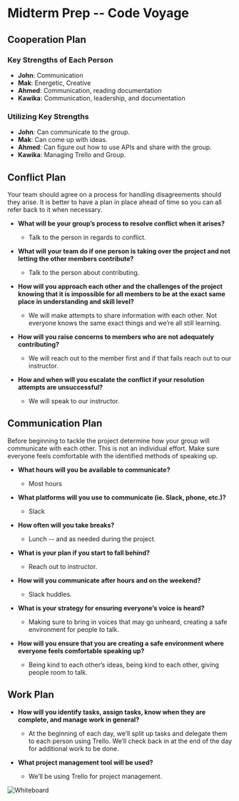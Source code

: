 # Midterm Prep -- Code Voyage

## Cooperation Plan

### Key Strengths of Each Person

- **John**: Communication
- **Mak**: Energetic, Creative
- **Ahmed**: Communication, reading documentation
- **Kawika**: Communication, leadership, and documentation

### Utilizing Key Strengths

- **John**: Can communicate to the group.
- **Mak**: Can come up with ideas.
- **Ahmed**: Can figure out how to use APIs and share with the group.
- **Kawika**: Managing Trello and Group.

## Conflict Plan

Your team should agree on a process for handling disagreements should they arise. It is better to have a plan in place ahead of time so you can all refer back to it when necessary.

- **What will be your group’s process to resolve conflict when it arises?**
  - Talk to the person in regards to conflict.

- **What will your team do if one person is taking over the project and not letting the other members contribute?**
  - Talk to the person about contributing.

- **How will you approach each other and the challenges of the project knowing that it is impossible for all members to be at the exact same place in understanding and skill level?**
  - We will make attempts to share information with each other. Not everyone knows the same exact things and we’re all still learning.

- **How will you raise concerns to members who are not adequately contributing?**
  - We will reach out to the member first and if that fails reach out to our instructor.

- **How and when will you escalate the conflict if your resolution attempts are unsuccessful?**
  - We will speak to our instructor.

## Communication Plan

Before beginning to tackle the project determine how your group will communicate with each other. This is not an individual effort. Make sure everyone feels comfortable with the identified methods of speaking up.

- **What hours will you be available to communicate?**
  - Most hours

- **What platforms will you use to communicate (ie. Slack, phone, etc.)?**
  - Slack

- **How often will you take breaks?**
  - Lunch -- and as needed during the project.

- **What is your plan if you start to fall behind?**
  - Reach out to instructor.

- **How will you communicate after hours and on the weekend?**
  - Slack huddles.

- **What is your strategy for ensuring everyone’s voice is heard?**
  - Making sure to bring in voices that may go unheard, creating a safe environment for people to talk.

- **How will you ensure that you are creating a safe environment where everyone feels comfortable speaking up?**
  - Being kind to each other’s ideas, being kind to each other, giving people room to talk.

## Work Plan

- **How will you identify tasks, assign tasks, know when they are complete, and manage work in general?**
  - At the beginning of each day, we’ll split up tasks and delegate them to each person using Trello. We’ll check back in at the end of the day for additional work to be done.

- **What project management tool will be used?**
  - We’ll be using Trello for project management.
 
![Whiteboard](Whiteboarding.jpg)
